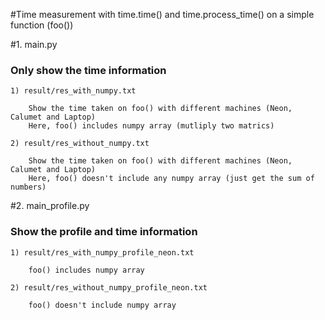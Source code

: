 
#Time measurement with time.time() and time.process_time() on a simple function (foo())

#1. main.py 
###    Only show the time information  
    
    1) result/res_with_numpy.txt
    
        Show the time taken on foo() with different machines (Neon, Calumet and Laptop) 
        Here, foo() includes numpy array (mutliply two matrics)
         
    2) result/res_without_numpy.txt
    
        Show the time taken on foo() with different machines (Neon, Calumet and Laptop) 
        Here, foo() doesn't include any numpy array (just get the sum of numbers)
            
#2. main_profile.py
###    Show the profile and time information
    
    1) result/res_with_numpy_profile_neon.txt
        
        foo() includes numpy array 
    
    2) result/res_without_numpy_profile_neon.txt
        
        foo() doesn't include numpy array 
    
         
    


